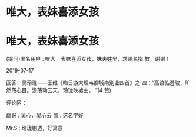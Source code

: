 # 唯大，表妹喜添女孩

# 唯大，表妹喜添女孩

(提问)匿名用户 : 唯大，表妹喜添女孩，妹夫姓吴，求赐名指 教，谢谢！

2019-07-17

回答：吴玲珑——王维《晦日游大理韦卿城南别业四首》之 四：“高馆临澄陂，旷然荡心目。澹荡动云天，玲珑映墟曲。 ”(4 赞)

评论区：

磊哥 : 吴心，吴心云 凯 : 这名字好

Mr.S : 玲珑剔透，好寓意